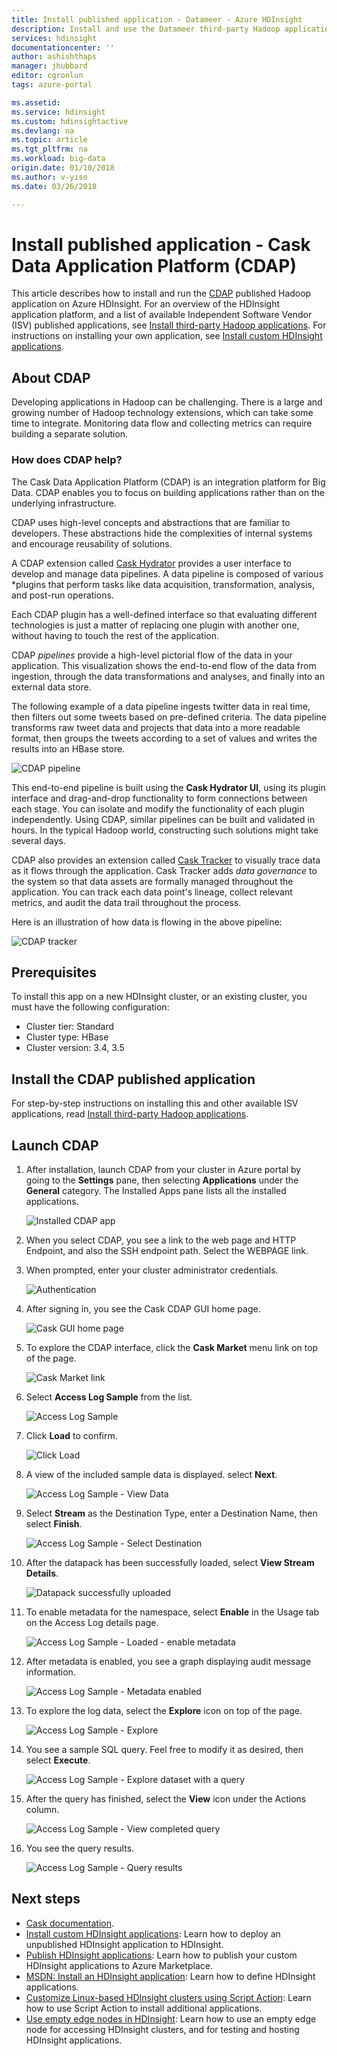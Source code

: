```yaml
---
title: Install published application - Datameer - Azure HDInsight
description: Install and use the Datameer third-party Hadoop application.
services: hdinsight
documentationcenter: ''
author: ashishthaps
manager: jhubbard
editor: cgronlun
tags: azure-portal

ms.assetid: 
ms.service: hdinsight
ms.custom: hdinsightactive
ms.devlang: na
ms.topic: article
ms.tgt_pltfrm: na
ms.workload: big-data
origin.date: 01/10/2018
ms.author: v-yiso
ms.date: 03/26/2018

---
```

# Install published application - Cask Data Application Platform (CDAP)

This article describes how to install and run the [CDAP](http://cask.co/products/cdap/) published Hadoop application on Azure HDInsight. For an overview of the HDInsight application platform, and a list of available Independent Software Vendor (ISV) published applications, see [Install third-party Hadoop applications](hdinsight-apps-install-applications.md). For instructions on installing your own application, see [Install custom HDInsight applications](hdinsight-apps-install-custom-applications.md).

## About CDAP

Developing applications in Hadoop can be challenging.  There is a large and growing number of Hadoop technology extensions, which can take some time to integrate. Monitoring data flow and collecting metrics can require building a separate solution.

### How does CDAP help?

The Cask Data Application Platform (CDAP) is an integration platform for Big Data. CDAP enables you to focus on building applications rather than on the underlying infrastructure.

CDAP uses high-level concepts and abstractions that are familiar to developers. These abstractions hide the complexities of internal systems and encourage reusability of solutions.

A CDAP extension called [Cask Hydrator](http://cask.co/products/hydrator/) provides a user interface to develop and manage data pipelines. A data pipeline is composed of various *plugins that perform tasks like data acquisition, transformation, analysis, and post-run operations.

Each CDAP plugin has a well-defined interface so that evaluating different technologies is just a matter of replacing one plugin with another one, without having to touch the rest of the application.

CDAP *pipelines* provide a high-level pictorial flow of the data in your application. This visualization shows the end-to-end flow of the data from ingestion, through the data transformations and analyses, and finally into an external data store.

The following example of a data pipeline ingests twitter data in real time, then filters out some tweets based on pre-defined criteria. The data pipeline transforms raw tweet data and projects that data into a more readable format, then groups the tweets according to a set of values and writes the results into an HBase store.

![CDAP pipeline](./media/hdinsight-apps-install-cask/pipeline.png)

This end-to-end pipeline is built using the **Cask Hydrator UI**, using its plugin interface and drag-and-drop functionality to form connections between each stage. You can isolate and modify the functionality of each plugin independently. Using CDAP, similar pipelines can be built and validated in hours. In the typical Hadoop world, constructing such solutions might take several days.

CDAP also provides an extension called [Cask Tracker](http://cask.co/products/tracker/) to visually trace data as it flows through the application. Cask Tracker adds *data governance* to the system so that data assets are formally managed throughout the application. You can track each data point's lineage, collect relevant metrics, and audit the data trail throughout the process.

Here is an illustration of how data is flowing in the above pipeline:

![CDAP tracker](./media/hdinsight-apps-install-cask/tracker.png)

## Prerequisites

To install this app on a new HDInsight cluster, or an existing cluster, you must have the following configuration:

* Cluster tier: Standard
* Cluster type: HBase
* Cluster version: 3.4, 3.5

## Install the CDAP published application

For step-by-step instructions on installing this and other available ISV applications, read [Install third-party Hadoop applications](hdinsight-apps-install-applications.md).

## Launch CDAP

1. After installation, launch CDAP from your cluster in Azure portal by going to the **Settings** pane, then selecting **Applications** under the **General** category. The Installed Apps pane lists all the installed applications.

    ![Installed CDAP app](./media/hdinsight-apps-install-cask/cdap-app.png)

2. When you select CDAP, you see a link to the web page and HTTP Endpoint, and also the SSH endpoint path. Select the WEBPAGE link.

3. When prompted, enter your cluster administrator credentials.

    ![Authentication](./media/hdinsight-apps-install-cask/auth.png)

4. After signing in, you see the Cask CDAP GUI home page.

    ![Cask GUI home page](./media/hdinsight-apps-install-cask/gui.png)

5. To explore the CDAP interface, click the **Cask Market** menu link on top of the page.

    ![Cask Market link](./media/hdinsight-apps-install-cask/cask-market.png)

6. Select **Access Log Sample** from the list.

    ![Access Log Sample](./media/hdinsight-apps-install-cask/market-log-sample.png)

7. Click **Load** to confirm.

    ![Click Load](./media/hdinsight-apps-install-cask/market-load.png)

8. A view of the included sample data is displayed. select **Next**.

    ![Access Log Sample - View Data](./media/hdinsight-apps-install-cask/market-view-data.png)

9. Select **Stream** as the Destination Type, enter a Destination Name, then select **Finish**.

    ![Access Log Sample - Select Destination](./media/hdinsight-apps-install-cask/market-destination.png)

10. After the datapack has been successfully loaded, select **View Stream Details**.

    ![Datapack successfully uploaded](./media/hdinsight-apps-install-cask/market-view-details.png)

11. To enable metadata for the namespace, select **Enable** in the Usage tab on the Access Log details page.

    ![Access Log Sample - Loaded - enable metadata](./media/hdinsight-apps-install-cask/log-loaded.png)

12. After metadata is enabled, you see a graph displaying audit message information.

    ![Access Log Sample - Metadata enabled](./media/hdinsight-apps-install-cask/log-metadata.png)

13. To explore the log data, select the **Explore** icon on top of the page.

    ![Access Log Sample - Explore](./media/hdinsight-apps-install-cask/log-explore.png)

14. You see a sample SQL query. Feel free to modify it as desired, then select **Execute**.

    ![Access Log Sample - Explore dataset with a query](./media/hdinsight-apps-install-cask/log-query.png)

15. After the query has finished, select the **View** icon under the Actions column.

    ![Access Log Sample - View completed query](./media/hdinsight-apps-install-cask/log-query-view.png)

16. You see the query results.

    ![Access Log Sample - Query results](./media/hdinsight-apps-install-cask/log-query-results.png)

## Next steps

* [Cask documentation](http://cask.co/resources/documentation/).
* [Install custom HDInsight applications](hdinsight-apps-install-custom-applications.md): Learn how to deploy an unpublished HDInsight application to HDInsight.
* [Publish HDInsight applications](hdinsight-apps-publish-applications.md): Learn how to publish your custom HDInsight applications to Azure Marketplace.
* [MSDN: Install an HDInsight application](https://msdn.microsoft.com/library/mt706515.aspx): Learn how to define HDInsight applications.
* [Customize Linux-based HDInsight clusters using Script Action](hdinsight-hadoop-customize-cluster-linux.md): Learn how to use Script Action to install additional applications.
* [Use empty edge nodes in HDInsight](hdinsight-apps-use-edge-node.md): Learn how to use an empty edge node for accessing HDInsight clusters, and for testing and hosting HDInsight applications.
